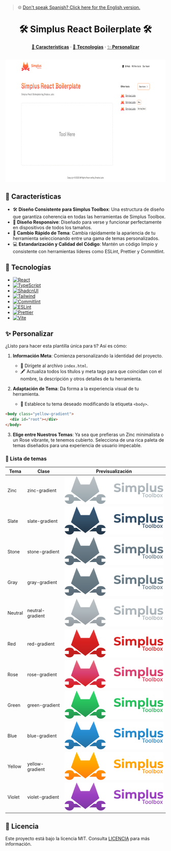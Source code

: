 > 🌐 [Don't speak Spanish? Click here for the English version.](README.md)

<h1 align="center">🛠 Simplus React Boilerplate 🛠</h1>

<p align="center">
  <a href="#características">🌟 <strong>Características</strong></a> ·
  <a href="#tecnologías">🧰 <strong>Tecnologías</strong></a> ·
  <a href="#personalizar">✨ <strong>Personalizar</strong></a>
</p>
<br/>

<img src="SimplusToolbox.png" style="height: 384px"/>

## 🌟 Características
- 🛠 **Diseño Consistente para Simplus Toolbox**: Una estructura de diseño que garantiza coherencia en todas las herramientas de Simplus Toolbox.
- 📱 **Diseño Responsive**: Diseñado para verse y funcionar perfectamente en dispositivos de todos los tamaños.
- 🎨 **Cambio Rápido de Tema**: Cambia rápidamente la apariencia de tu herramienta seleccionando entre una gama de temas personalizados.
- 💻 **Estandarización y Calidad del Código**: Mantén un código limpio y consistente con herramientas líderes como ESLint, Prettier y Commitlint.

## 🧰 Tecnologías

- [![React][React]][React-url]
- [![TypeScript][TypeScript]][TypeScript-url]
- [![ShadcnUI][ShadcnUI]][ShadcnUI-url]
- [![Tailwind][Tailwind]][Tailwind-url]
- [![Commitlint][Commitlint]][Commitlint-url]
- [![ESLint][ESLint]][ESLint-url]
- [![Prettier][Prettier]][Prettier-url]
- [![Vite][Vite]][Vite-url]

## ✨ Personalizar

¿Listo para hacer esta plantilla única para ti? Así es cómo:

1. **Información Meta**: Comienza personalizando la identidad del proyecto.
   - 📝 Dirígete al archivo `index.html`.
   - 🖋 Actualiza todos los títulos y meta tags para que coincidan con el nombre, la descripción y otros detalles de tu herramienta.

2. **Adaptación de Tema**: Da forma a la experiencia visual de tu herramienta.
   - 🎨 Establece tu tema deseado modificando la etiqueta `<body>`.
   
```html
<body class="yellow-gradient">
  <div id="root"></div>
</body>
```

3. **Elige entre Nuestros Temas**: Ya sea que prefieras un Zinc minimalista o un Rose vibrante, te tenemos cubierto. Selecciona de una rica paleta de temas diseñados para una experiencia de usuario impecable.

### 🎨 Lista de temas

| Tema  | Clase | Previsualización |
| ------------- | ------------- | ------------- |
| Zinc | zinc-gradient | ![zinc-gradient](zinc-gradient.svg)  |
| Slate | slate-gradient | ![slate-gradient](slate-gradient.svg) |
| Stone | stone-gradient | ![stone-gradient](stone-gradient.svg) |
| Gray | gray-gradient | ![gray-gradient](gray-gradient.svg) |
| Neutral | neutral-gradient | ![neutral-gradient](neutral-gradient.svg) |
| Red | red-gradient | ![red-gradient](red-gradient.svg) |
| Rose | rose-gradient | ![rose-gradient](rose-gradient.svg) |
| Green | green-gradient | ![green-gradient](green-gradient.svg) |
| Blue | blue-gradient | ![blue-gradient](blue-gradient.svg) |
| Yellow | yellow-gradient | ![yellow-gradient](yellow-gradient.svg) |
| Violet | violet-gradient | ![violet-gradient](violet-gradient.svg) |

## 📜 Licencia

Este proyecto está bajo la licencia MIT. Consulta [LICENCIA](../CODE_OF_CONDUCT.md) para más información.

[SimplusLabs-url]: https://github.com/Simplus-Labs/
[React]: https://img.shields.io/badge/React-61DAFB.svg?style=for-the-badge&logo=React&logoColor=black
[React-url]: https://reactjs.org/
[TypeScript]: https://img.shields.io/badge/TypeScript-3178C6.svg?style=for-the-badge&logo=TypeScript&logoColor=white
[TypeScript-url]: https://www.typescriptlang.org/
[ShadcnUI]: https://img.shields.io/badge/ShadcnUI-000000.svg?style=for-the-badge&logo=ShadcnUI&logoColor=white
[ShadcnUI-url]: https://shadcn.com/
[Tailwind]: https://img.shields.io/badge/Tailwind%20CSS-06B6D4.svg?style=for-the-badge&logo=Tailwind-CSS&logoColor=white
[Tailwind-url]: https://tailwindcss.com/
[Vite]: https://img.shields.io/badge/Vite-646CFF.svg?style=for-the-badge&logo=Vite&logoColor=white
[Vite-url]: https://vitejs.dev/
[Commitlint]: https://img.shields.io/badge/commitlint-000000.svg?style=for-the-badge&logo=commitlint&logoColor=white
[Commitlint-url]: https://commitlint.js.org/
[ESLint]: https://img.shields.io/badge/ESLint-4B32C3.svg?style=for-the-badge&logo=ESLint&logoColor=white
[ESLint-url]: https://eslint.org/
[Prettier]:https://img.shields.io/badge/Prettier-F7B93E.svg?style=for-the-badge&logo=Prettier&logoColor=black
[Prettier-url]: https://prettier.io/